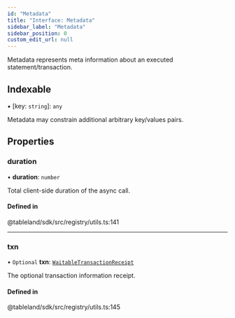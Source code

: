 ```yaml
---
id: "Metadata"
title: "Interface: Metadata"
sidebar_label: "Metadata"
sidebar_position: 0
custom_edit_url: null
---
```


Metadata represents meta information about an executed statement/transaction.

## Indexable

▪ [key: `string`]: `any`

Metadata may constrain additional arbitrary key/values pairs.

## Properties

### duration

• **duration**: `number`

Total client-side duration of the async call.

#### Defined in

@tableland/sdk/src/registry/utils.ts:141

___

### txn

• `Optional` **txn**: [`WaitableTransactionReceipt`](../modules.md#waitabletransactionreceipt)

The optional transaction information receipt.

#### Defined in

@tableland/sdk/src/registry/utils.ts:145

